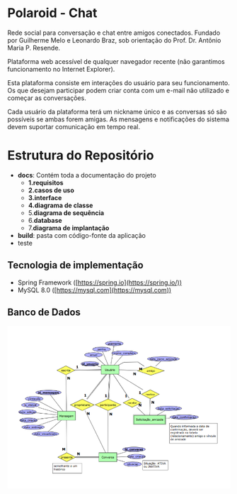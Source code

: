 # Polaroid - Chat

Rede social para conversação e chat entre amigos conectados. Fundado por Guilherme Melo e Leonardo Braz, sob orientação do Prof. Dr. Antônio Maria P. Resende.

Plataforma web acessível de qualquer navegador recente (não garantimos funcionamento no Internet Explorer).

Esta plataforma consiste em interações do usuário para seu funcionamento. Os que desejam participar podem criar conta com um e-mail não utilizado e começar as conversações.

Cada usuário da plataforma terá um nickname único e as conversas só são possíveis se ambas forem amigas. As mensagens e notificações do sistema devem suportar comunicação em tempo real.

# Estrutura do Repositório

 - **docs**: Contém toda a documentação do projeto
	 - **1.requisitos**
	 - **2.casos de uso**
	 - **3.interface**
	 - **4.diagrama de classe**
	 - 5.**diagrama de sequência**
	 - 6.**database**
	 - 7.**diagrama de implantação**
- **build**: pasta com código-fonte da aplicação
- teste

## Tecnologia de implementação

 - Spring Framework ([https://spring.io](https://spring.io/))
 - MySQL 8.0 ([https://mysql.com](https://mysql.com))

## Banco de Dados
![Modelagem Relacional do banco de dados](https://github.com/lhleonardo/polaroid/raw/master/docs/6.database/modelagem.png)

